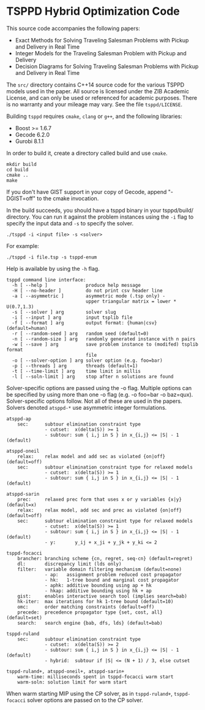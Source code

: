 # TSPPD Hybrid Optimization Code

This source code accompanies the following papers:

* Exact Methods for Solving Traveling Salesman Problems with Pickup and Delivery in Real Time
* Integer Models for the Traveling Salesman Problem with Pickup and Delivery
* Decision Diagrams for Solving Traveling Salesman Problems with Pickup and Delivery in Real Time

The `src/` directory contains C++14 source code for the various TSPPD models
used in the paper. All source is licensed under the ZIB Academic License, and
can only be used or referenced for academic purposes. There is no warranty and
your mileage may vary. See the file `tsppd/LICENSE`.

Building `tsppd` requires `cmake`, `clang` or `g++`, and the following
libraries:

* Boost >= 1.6.7
* Gecode 6.2.0
* Gurobi 8.1.1

In order to build it, create a directory called build and use `cmake`.

```
mkdir build
cd build
cmake ..
make
```

If you don't have GIST support in your copy of Gecode, append "-DGIST=off" to
the cmake invocation.

In the build succeeds, you should have a tsppd binary in your tsppd/build/
directory. You can run it against the problem instances using the `-i` flag
to specify the input data and `-s` to specify the solver.

```
./tsppd -i <input file> -s <solver>
```

For example:

```
./tsppd -i file.tsp -s tsppd-enum
```

Help is available by using the `-h` flag.

```
tsppd command line interface:
  -h [ --help ]              produce help message
  -H [ --no-header ]         do not print csv header line
  -a [ --asymmetric ]        asymmetric mode (.tsp only) -
                             upper triangular matrix = lower * U(0.7,1.3)
  -s [ --solver ] arg        solver slug
  -i [ --input ] arg         input tsplib file
  -f [ --format ] arg        output format: {human|csv} (default=human)
  -r [ --random-seed ] arg   random seed (default=0)
  -n [ --random-size ] arg   randomly generated instance with n pairs
  -w [ --save ] arg          save problem instance to (modifed) tsplib format
                             file
  -o [ --solver-option ] arg solver option (e.g. foo=bar)
  -p [ --threads ] arg       threads (default=1)
  -t [ --time-limit ] arg    time limit in millis
  -l [ --soln-limit ] arg    stop after n solutions are found
```

Solver-specific options are passed using the -o flag. Multiple options can be
specified by using more than one -o flag (e.g. -o foo=bar -o baz=qux).
Solver-specific options follow. Not all of these are used in the papers.
Solvers denoted `atsppd-*` use asymmetric integer formulations.

```
atsppd-ap
    sec:      subtour elimination constraint type
              - cutset:  x(delta(S)) >= 1
              - subtour: sum { i,j in S } in x_{i,j} <= |S| - 1 (default)

atsppd-oneil
    relax:    relax model and add sec as violated {on|off} (default=off)
    sec:      subtour elimination constraint type for relaxed models
              - cutset:  x(delta(S)) >= 1
              - subtour: sum { i,j in S } in x_{i,j} <= |S| - 1 (default)

atsppd-sarin
    prec:     relaxed prec form that uses x or y variables {x|y} (default=x)
    relax:    relax model, add sec and prec as violated {on|off} (default=off)
    sec:      subtour elimination constraint type for relaxed models
              - cutset:  x(delta(S)) >= 1
              - subtour: sum { i,j in S } in x_{i,j} <= |S| - 1 (default)
              - y:       y_ij + x_ji + y_jk + y_ki <= 2

tsppd-focacci
    brancher: branching scheme {cn, regret, seq-cn} (default=regret)
    dl:       discrepancy limit (lds only)
    filter:   variable domain filtering mechanism (default=none)
              - ap:   assignment problem reduced cost propagator
              - hk:   1-tree bound and marginal cost propagator
              - aphk: additive bounding using ap + hk
              - hkap: additive bounding using hk + ap
    gist:     enables interactive search tool (implies search=bab)
    hk-iter:  max iterations for hk 1-tree bound (default=10)
    omc:      order matching constraints (default=off)
    precede:  precedence propagator type {set, cost, all} (default=set)
    search:   search engine {bab, dfs, lds} (default=bab)

tsppd-ruland
    sec:      subtour elimination constraint type
              - cutset:  x(delta(S)) >= 2
              - subtour: sum { i,j in S } in x_{i,j} <= |S| - 1 (default)
              - hybrid:  subtour if |S| <= (N + 1) / 3, else cutset

tsppd-ruland+, atsppd-oneil+, atsppd-sarin+
    warm-time: milliseconds spent in tsppd-focacci warm start
    warm-soln: solution limit for warm start
```

When warm starting MIP using the CP solver, as in `tsppd-ruland+`, `tsppd-focacci`
solver options are passed on to the CP solver.

